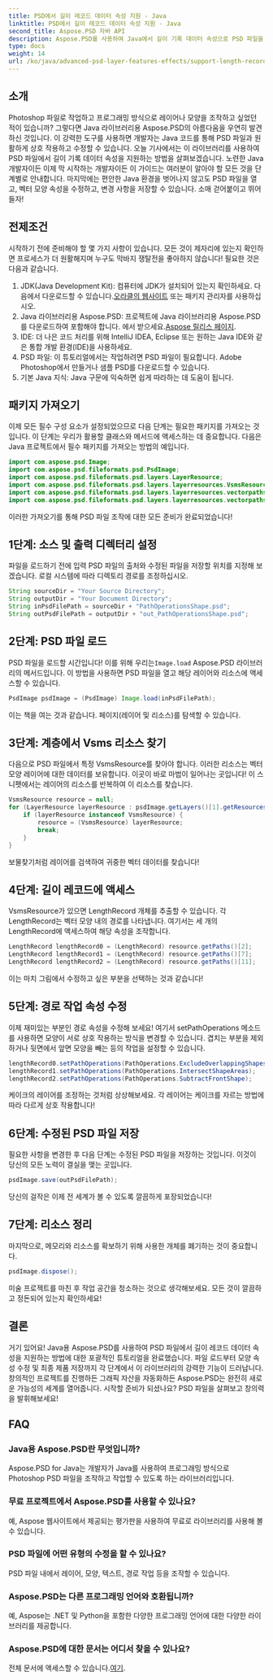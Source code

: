 ```yaml
---
title: PSD에서 길이 레코드 데이터 속성 지원 - Java
linktitle: PSD에서 길이 레코드 데이터 속성 지원 - Java
second_title: Aspose.PSD 자바 API
description: Aspose.PSD를 사용하여 Java에서 길이 기록 데이터 속성으로 PSD 파일을 조작하는 방법을 알아보세요. 자세한 내용은 이 단계별 가이드를 따르세요.
type: docs
weight: 14
url: /ko/java/advanced-psd-layer-features-effects/support-length-record-data-properties-psd/
---
```

## 소개
Photoshop 파일로 작업하고 프로그래밍 방식으로 레이어나 모양을 조작하고 싶었던 적이 있습니까? 그렇다면 Java 라이브러리용 Aspose.PSD의 아름다움을 우연히 발견하신 것입니다. 이 강력한 도구를 사용하면 개발자는 Java 코드를 통해 PSD 파일과 원활하게 상호 작용하고 수정할 수 있습니다. 오늘 기사에서는 이 라이브러리를 사용하여 PSD 파일에서 길이 기록 데이터 속성을 지원하는 방법을 살펴보겠습니다. 
노련한 Java 개발자이든 이제 막 시작하는 개발자이든 이 가이드는 여러분이 알아야 할 모든 것을 단계별로 안내합니다. 마지막에는 편안한 Java 환경을 벗어나지 않고도 PSD 파일을 열고, 벡터 모양 속성을 수정하고, 변경 사항을 저장할 수 있습니다. 소매 걷어붙이고 뛰어들자!
## 전제조건
시작하기 전에 준비해야 할 몇 가지 사항이 있습니다. 모든 것이 제자리에 있는지 확인하면 프로세스가 더 원활해지며 누구도 막바지 쟁탈전을 좋아하지 않습니다! 필요한 것은 다음과 같습니다.
1.  JDK(Java Development Kit): 컴퓨터에 JDK가 설치되어 있는지 확인하세요. 다음에서 다운로드할 수 있습니다.[오라클의 웹사이트](https://www.oracle.com/java/technologies/javase-jdk11-downloads.html) 또는 패키지 관리자를 사용하십시오.
2.  Java 라이브러리용 Aspose.PSD: 프로젝트에 Java 라이브러리용 Aspose.PSD를 다운로드하여 포함해야 합니다. 에서 받으세요.[Aspose 릴리스 페이지](https://releases.aspose.com/psd/java/).
3. IDE: 더 나은 코드 처리를 위해 IntelliJ IDEA, Eclipse 또는 원하는 Java IDE와 같은 통합 개발 환경(IDE)을 사용하세요.
4. PSD 파일: 이 튜토리얼에서는 작업하려면 PSD 파일이 필요합니다. Adobe Photoshop에서 만들거나 샘플 PSD를 다운로드할 수 있습니다.
5. 기본 Java 지식: Java 구문에 익숙하면 쉽게 따라하는 데 도움이 됩니다.
## 패키지 가져오기
이제 모든 필수 구성 요소가 설정되었으므로 다음 단계는 필요한 패키지를 가져오는 것입니다. 이 단계는 우리가 활용할 클래스와 메서드에 액세스하는 데 중요합니다. 다음은 Java 프로젝트에서 필수 패키지를 가져오는 방법의 예입니다.
```java
import com.aspose.psd.Image;
import com.aspose.psd.fileformats.psd.PsdImage;
import com.aspose.psd.fileformats.psd.layers.LayerResource;
import com.aspose.psd.fileformats.psd.layers.layerresources.VsmsResource;
import com.aspose.psd.fileformats.psd.layers.layerresources.vectorpaths.LengthRecord;
import com.aspose.psd.fileformats.psd.layers.layerresources.vectorpaths.PathOperations;
```
이러한 가져오기를 통해 PSD 파일 조작에 대한 모든 준비가 완료되었습니다!

## 1단계: 소스 및 출력 디렉터리 설정
파일을 로드하기 전에 입력 PSD 파일의 출처와 수정된 파일을 저장할 위치를 지정해 보겠습니다. 로컬 시스템에 따라 디렉토리 경로를 조정하십시오.
```java
String sourceDir = "Your Source Directory";
String outputDir = "Your Document Directory";
String inPsdFilePath = sourceDir + "PathOperationsShape.psd";
String outPsdFilePath = outputDir + "out_PathOperationsShape.psd";
```
## 2단계: PSD 파일 로드
 PSD 파일을 로드할 시간입니다! 이를 위해 우리는`Image.load` Aspose.PSD 라이브러리의 메서드입니다. 이 방법을 사용하면 PSD 파일을 열고 해당 레이어와 리소스에 액세스할 수 있습니다.
```java
PsdImage psdImage = (PsdImage) Image.load(inPsdFilePath);
```
이는 책을 여는 것과 같습니다. 페이지(레이어 및 리소스)를 탐색할 수 있습니다.
## 3단계: 계층에서 Vsms 리소스 찾기
다음으로 PSD 파일에서 특정 VsmsResource를 찾아야 합니다. 이러한 리소스는 벡터 모양 레이어에 대한 데이터를 보유합니다. 이곳이 바로 마법이 일어나는 곳입니다! 이 스니펫에서는 레이어의 리소스를 반복하여 이 리소스를 찾습니다.
```java
VsmsResource resource = null;
for (LayerResource layerResource : psdImage.getLayers()[1].getResources()) {
    if (layerResource instanceof VsmsResource) {
        resource = (VsmsResource) layerResource;
        break;
    }
}
```
보물찾기처럼 레이어를 검색하여 귀중한 벡터 데이터를 찾습니다!
## 4단계: 길이 레코드에 액세스
VsmsResource가 있으면 LengthRecord 개체를 추출할 수 있습니다. 각 LengthRecord는 벡터 모양 내의 경로를 나타냅니다. 여기서는 세 개의 LengthRecord에 액세스하여 해당 속성을 조작합니다.
```java
LengthRecord lengthRecord0 = (LengthRecord) resource.getPaths()[2];
LengthRecord lengthRecord1 = (LengthRecord) resource.getPaths()[7];
LengthRecord lengthRecord2 = (LengthRecord) resource.getPaths()[11];
```
이는 마치 그림에서 수정하고 싶은 부분을 선택하는 것과 같습니다!
## 5단계: 경로 작업 속성 수정
이제 재미있는 부분인 경로 속성을 수정해 보세요! 여기서 setPathOperations 메소드를 사용하면 모양이 서로 상호 작용하는 방식을 변경할 수 있습니다. 겹치는 부분을 제외하거나 뒷면에서 앞면 모양을 빼는 등의 작업을 설정할 수 있습니다.
```java
lengthRecord0.setPathOperations(PathOperations.ExcludeOverlappingShapes);
lengthRecord1.setPathOperations(PathOperations.IntersectShapeAreas);
lengthRecord2.setPathOperations(PathOperations.SubtractFrontShape);
```
케이크의 레이어를 조정하는 것처럼 상상해보세요. 각 레이어는 케이크를 자르는 방법에 따라 다르게 상호 작용합니다!
## 6단계: 수정된 PSD 파일 저장
필요한 사항을 변경한 후 다음 단계는 수정된 PSD 파일을 저장하는 것입니다. 이것이 당신의 모든 노력이 결실을 맺는 곳입니다. 
```java
psdImage.save(outPsdFilePath);
```
당신의 걸작은 이제 전 세계가 볼 수 있도록 깔끔하게 포장되었습니다!
## 7단계: 리소스 정리
마지막으로, 메모리와 리소스를 확보하기 위해 사용한 개체를 폐기하는 것이 중요합니다.
```java
psdImage.dispose();
```
미술 프로젝트를 마친 후 작업 공간을 청소하는 것으로 생각해보세요. 모든 것이 깔끔하고 정돈되어 있는지 확인하세요!
## 결론
거기 있어요! Java용 Aspose.PSD를 사용하여 PSD 파일에서 길이 레코드 데이터 속성을 지원하는 방법에 대한 포괄적인 튜토리얼을 완료했습니다. 파일 로드부터 모양 속성 수정 및 최종 제품 저장까지 각 단계에서 이 라이브러리의 강력한 기능이 드러납니다. 창의적인 프로젝트를 진행하든 그래픽 자산을 자동화하든 Aspose.PSD는 완전히 새로운 가능성의 세계를 열어줍니다. 시작할 준비가 되셨나요? PSD 파일을 살펴보고 창의력을 발휘해보세요!
## FAQ
### Java용 Aspose.PSD란 무엇입니까?
Aspose.PSD for Java는 개발자가 Java를 사용하여 프로그래밍 방식으로 Photoshop PSD 파일을 조작하고 작업할 수 있도록 하는 라이브러리입니다.
### 무료 프로젝트에서 Aspose.PSD를 사용할 수 있나요?
예, Aspose 웹사이트에서 제공되는 평가판을 사용하여 무료로 라이브러리를 사용해 볼 수 있습니다.
### PSD 파일에 어떤 유형의 수정을 할 수 있나요?
PSD 파일 내에서 레이어, 모양, 텍스트, 경로 작업 등을 조작할 수 있습니다.
### Aspose.PSD는 다른 프로그래밍 언어와 호환됩니까?
예, Aspose는 .NET 및 Python을 포함한 다양한 프로그래밍 언어에 대한 다양한 라이브러리를 제공합니다.
### Aspose.PSD에 대한 문서는 어디서 찾을 수 있나요?
 전체 문서에 액세스할 수 있습니다.[여기](https://reference.aspose.com/psd/java/).